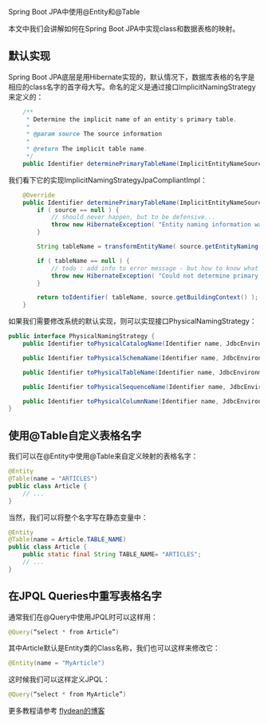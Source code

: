Spring Boot JPA中使用@Entity和@Table

本文中我们会讲解如何在Spring Boot JPA中实现class和数据表格的映射。

## 默认实现

Spring Boot JPA底层是用Hibernate实现的，默认情况下，数据库表格的名字是相应的class名字的首字母大写。命名的定义是通过接口ImplicitNamingStrategy来定义的：

~~~java
	/**
	 * Determine the implicit name of an entity's primary table.
	 *
	 * @param source The source information
	 *
	 * @return The implicit table name.
	 */
	public Identifier determinePrimaryTableName(ImplicitEntityNameSource source);
~~~

我们看下它的实现ImplicitNamingStrategyJpaCompliantImpl：

~~~java
	@Override
	public Identifier determinePrimaryTableName(ImplicitEntityNameSource source) {
		if ( source == null ) {
			// should never happen, but to be defensive...
			throw new HibernateException( "Entity naming information was not provided." );
		}

		String tableName = transformEntityName( source.getEntityNaming() );

		if ( tableName == null ) {
			// todo : add info to error message - but how to know what to write since we failed to interpret the naming source
			throw new HibernateException( "Could not determine primary table name for entity" );
		}

		return toIdentifier( tableName, source.getBuildingContext() );
	}
~~~

如果我们需要修改系统的默认实现，则可以实现接口PhysicalNamingStrategy：

~~~java
public interface PhysicalNamingStrategy {
	public Identifier toPhysicalCatalogName(Identifier name, JdbcEnvironment jdbcEnvironment);

	public Identifier toPhysicalSchemaName(Identifier name, JdbcEnvironment jdbcEnvironment);

	public Identifier toPhysicalTableName(Identifier name, JdbcEnvironment jdbcEnvironment);

	public Identifier toPhysicalSequenceName(Identifier name, JdbcEnvironment jdbcEnvironment);

	public Identifier toPhysicalColumnName(Identifier name, JdbcEnvironment jdbcEnvironment);
}
~~~

## 使用@Table自定义表格名字

我们可以在@Entity中使用@Table来自定义映射的表格名字：

~~~java
@Entity
@Table(name = "ARTICLES")
public class Article {
    // ...
}
~~~

当然，我们可以将整个名字写在静态变量中：

~~~java
@Entity
@Table(name = Article.TABLE_NAME)
public class Article {
    public static final String TABLE_NAME= "ARTICLES";
    // ...
}
~~~

## 在JPQL Queries中重写表格名字

通常我们在@Query中使用JPQL时可以这样用：

~~~java
@Query(“select * from Article”)
~~~

其中Article默认是Entity类的Class名称，我们也可以这样来修改它：

~~~java
@Entity(name = "MyArticle")
~~~

这时候我们可以这样定义JPQL：

~~~java
@Query(“select * from MyArticle”)
~~~

更多教程请参考 [flydean的博客](www.flydean.com)

